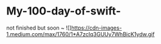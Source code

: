 # My-100-day-of-swift-
not finished but soon ~
![]https://cdn-images-1.medium.com/max/1760/1*A7zcIq3GUUy7WhBicK1ydw.gif
